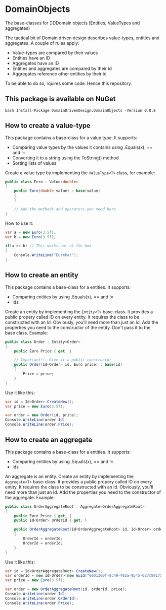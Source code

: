 # DomainObjects
The base-classes for DDDomain objects (Entities, ValueTypes and aggregates)

The tactical bit of Domain driven design describes value-types, entities and aggregates. A couple of rules apply:

* Value-types are compared by their values
* Entities have an ID
* Aggregates have an ID
* Entities and aggregates are compared by their id
* Aggregates reference other entities by their id

To be able to do so, rquires some code. Hence this repository.

## This package is available on NuGet

```bash Install-Package DomainDrivenDesign.DomainObjects -Version 0.0.8 ```

## How to create a value-type

This package contains a  base-class for a value type. It supports:

* Comparing value types by the values it contains using .Equals(x), == and !=
* Converting it to a string using the ToString() method
* Sorting lists of values

Create a value type by implementing the `ValueType<T>` class, for example:

```csharp
public class Euro : Value<double>
{
    public Euro(double value) : base(value)
    {
    }

    // Add the methods and operators you need here
}
```


How to use it:
```csharp
var a = new Euro(3.5f);
var b = new Euro(3.5f);

if(a == b) // This works out of the box
{
    Console.WriteLine("Eureka!");
}
```

## How to create an entity

This package contains a base-class for a entities. It supports:

* Comparing entities by using .Equals(x), == and !=
* Ids

Create an entity by implementing the `Entity<T>` base-class. It provides a public propery called ID on every entity. It requires the class to be constructed with an Id. Obviously, you'll need more than just an Id. Add the properties you need to the constructor of the entity. Don't pass it to the base class. Example:

```csharp
public class Order : Entity<Order>
{
    public Euro Price { get; }

    // Important!!: Give it a public constructor
    public Order(Id<Order> id, Euro price) : base(id)
    {
        Price = price;
    }
}
```

Use it like this:

```csharp
var id = Id<Order>.CreateNew();
var price = new Euro(3.5f);

var order = new Order(id, price);
Console.WriteLine(order.Id);
Console.WriteLine(order.Price);
```

## How to create an aggregate

This package contains a base-class for a entities. It supports:

* Comparing entities by using .Equals(x), == and !=
* Ids

An aggregate is an entity. Create an entity by implementing the `Aggregate<T>` base-class. It provides a public propery called ID on every entity. It requires the class to be constructed with an Id. Obviously, you'll need more than just an Id. Add the properties you need to the constructor of the aggregate. Example:

```csharp
public class OrderAggregateRoot : Aggregate<OrderAggregateRoot>
{
    public Euro Price { get; }
    public Id<Order> OrderId { get; }

    public OrderAggregateRoot(Id<OrderAggregateRoot> id, Id<Order> orderId, Euro price) : base(id)
    {
        OrderId = orderId;
        OrderId = orderId;
    }
}
```

Use it like this:

```csharp
var id = Id<OrderAggregateRoot>.CreateNew();
var orderId = new Id<Order>(new Guid("6001300f-8c49-402a-9545-027c8917557d"));
var price = new Euro(3.5f);

var order = new OrderAggregateRoot(id, orderId, price);
Console.WriteLine(order.Id);
Console.WriteLine(order.OrderId);
Console.WriteLine(order.Price);
```
